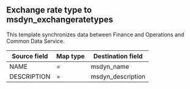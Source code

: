 ## Exchange rate type to msdyn_exchangeratetypes

This template synchronizes data between Finance and Operations and Common Data Service.

Source field | Map type | Destination field
---|---|---
NAME | = | msdyn_name
DESCRIPTION | = | msdyn_description
